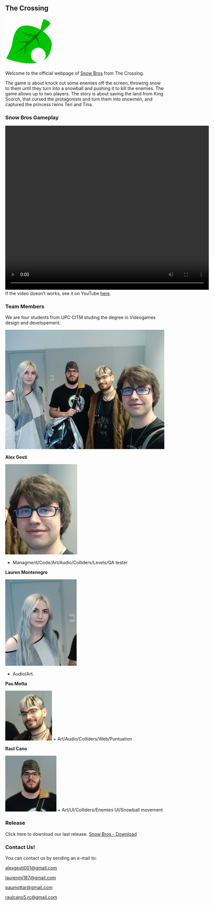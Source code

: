 ## **The Crossing**

<img src="FOTOS/Icon_Less.png" alt="hi" class="inline"/>

Welcome to the official webpage of [Snow Bros](https://github.com/alexgesti/Snow-Bros.-Nick-and-Tom) from The Crossing.

The game is about knock out some enemies off the screen, throwing snow to them until they turn into a snowball and pushing it to kill the enemies. The game allows up to two players.
The story is about saving the land from King Scorch, that cursed the protagonists and turn them into snowmen, and captured the princess twins Teri and Tina.

### Snow Bros Gameplay



<video src="https://www.youtube.com/watch?v=y8kArjtCETc&feature=youtu.be" align="center" width="645" height="520" controls preload></video>
If the video doesn't works, see it on YouTube [here](https://www.youtube.com/watch?v=y8kArjtCETc&feature=youtu.be).




### Team Members

We are four students from UPC CITM studing the degree in Videogames design and developement:


<img src="FOTOS/Photo_Group_2.jpg" alt="hi" class="inline"/>

**Alex Gesti**

<img src="FOTOS/alex.jpg" alt="hi" class="inline"/>

+ Managment/Code/Art/Audio/Colliders/Levels/QA tester

 
**Lauren Montenegro**  


<img src="FOTOS/lauren.jpg" alt="hi" class="inline"/>

+ Audio/Art.


**Pau Motta** 


<img src="FOTOS/pau.jpg" alt="hi" class="inline"/>
+ Art/Audio/Colliders/Web/Puntuation


**Raul Cano**

<img src="FOTOS/raul.jpg" alt="hi" class="inline"/>
+ Art/UI/Colliders/Enemies UI/Snowball movement


### Release

Click here to download our last release.
<a href="FOTOS/TheCrossing_SnowBros.Nick.Tom_v1.rar" download="Snow Bros - 0.5">
                       Snow Bros - Download
                      </a>



### Contact Us!

You can contact us by sending an e-mail to:

alexgesti001@gmail.com

laurenmj187@gmail.com

paumottar@gmail.com

raulcano5.rc@gmail.com
